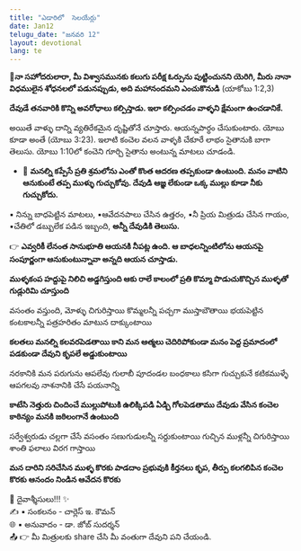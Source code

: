```yaml
---
title: "ఎడారిలో  సెలయేర్లు"
date: Jan12
telugu_date: "జనవరి 12"
layout: devotional
lang: te
---
```

**📖నా సహోదరులారా, మీ విశ్వాసమునకు కలుగు పరీక్ష ఓర్పును పుట్టించునని యెరిగి, మీరు నానా విధములైన శోధనలలో పడునప్పుడు, అది మహానందమని ఎంచుకొనుడి**
 (యాకోబు 1:2,3)

**దేవుడే తనవారికి కొన్ని అవరోధాలు కల్పిస్తాడు. ఇలా కల్పించడం వాళ్ళని క్షేమంగా ఉంచడానికే.** 

 అయితే వాళ్ళు దాన్ని వ్యతిరేకమైన దృష్టితోనే చూస్తారు. ఆయన్నపార్ధం చేసుకుంటారు. యోబు కూడా అంతే (యోబు 3:23). ఇలాటి కంచెల వలన వాళ్ళకి చేకూరే లాభం సైతానుకి బాగా తెలుసు. యోబు 1:10లో కంచెని గూర్చి సైతాను అంటున్న మాటలు చూడండి.

- 🔹 **మనల్ని కప్పేసే ప్రతి శ్రమలోను ఎంతో కొంత ఆదరణ తప్పకుండా ఉంటుంది. మనం వాటిని ఆనుకుంటే తప్ప ముళ్ళు గుచ్చుకోవు. దేవుడి ఆజ్ఞ లేకుండా ఒక్క ముల్లు కూడా నీకు గుచ్చుకోదు.**

▪ నిన్ను బాధపెట్టిన మాటలు, 
▪ఆవేదనపాలు చేసిన ఉత్తరం, 
▪నీ ప్రియ మిత్రుడు చేసిన గాయం, 
▪చేతిలో డబ్బులేక పడిన ఇబ్బంది, 
**అన్నీ దేవుడికి తెలుసు.**

👉 **ఎవ్వరికీ లేనంత సానుభూతి ఆయనకి నీపట్ల ఉంది. ఆ బాధలన్నింటిలోను ఆయనపై సంపూర్ణంగా ఆనుకుంటున్నావా అన్నది ఆయన చూస్తాడు.** 

**ముళ్ళకంప హద్దుపై నిలిచి అడ్డగిస్తుంది ఆకు రాలే కాలంలో ప్రతి కొమ్మా పొడుచుకొచ్చిన ముళ్ళతో గుడ్లురిమి చూస్తుంది** 

వసంతం వస్తుంది, మోళ్ళు  చిగురిస్తాయి కొమ్మలన్నీ పచ్చగా ముస్తాబౌతాయి భయపెట్టిన కంటకాలన్నీ పత్రహరితం మాటున దాక్కుంటాయి

**కలతలు మనల్ని కలవరపెడతాయి కాని మన ఆత్మలు చెదిరిపోకుండా మనం పెద్ద ప్రమాదంలో పడకుండా దేవుని కృపలే అడ్డుకుంటాయి** 

నరకానికి మన పరుగును ఆపలేవు గులాబీ పూదండల బంధకాలు కసిగా గుచ్చుకునే కటికముళ్ళే ఆపగలవు నాశనానికి చేసే పయనాన్ని

**కాటేసి నెత్తురు చిందించే ముల్లుపోటుకి ఉలిక్కిపడి ఏడ్చి గోలపెడతాము దేవుడు వేసిన కంచెల కాఠిన్యం మనకి జఠిలంగానే ఉంటుంది**

సర్వేశ్వరుడు చల్లగా చేసే వసంతం సణుగుడులన్నీ సర్దుకుంటాయి గుచ్చిన ముళ్లన్నీ చిగురిస్తాయి శాంతి ఫలాలు విరగ గాస్తాయి

**మన దారిని సరిచేసిన ముళ్ళ కొరకు పాడదాం ప్రభువుకి కీర్తనలు కృప, తీర్పు కలగలిపిన కంచెల కొరకు ఆనందం నిండిన ఆవేదన కొరకు**

<div class="blessing">🙏 <span class="bless-text">దైవాశ్శీసులు!!!</span> ✨</div>

<div class="credit">✍️ <span class="credit-text">▪ సంకలనం - చార్లెస్ ఇ. కౌమన్</span></div>
<div class="credit">🌐 <span class="credit-text">▪ అనువాదం - డా. జోబ్ సుదర్శన్</span></div>


<div class="share">📤 👉 <span class="share-text">మీ మిత్రులకు share చేసి మీ వంతుగా దేవుని పని చేయండి.</span></div>

